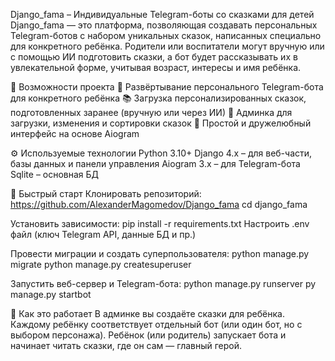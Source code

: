 Django_fama – Индивидуальные Telegram-боты со сказками для детей
Django_fama — это платформа, позволяющая создавать персональных Telegram-ботов с набором уникальных сказок, написанных специально для конкретного ребёнка. Родители или воспитатели могут вручную или с помощью ИИ подготовить сказки, а бот будет рассказывать их в увлекательной форме, учитывая возраст, интересы и имя ребёнка.

🌟 Возможности проекта
🤖 Развёртывание персонального Telegram-бота для конкретного ребёнка
📚 Загрузка персонализированных сказок, подготовленных заранее (вручную или через ИИ)
📂 Админка для загрузки, изменения и сортировки сказок
💬 Простой и дружелюбный интерфейс на основе Aiogram

⚙️ Используемые технологии
Python 3.10+
Django 4.x – для веб-части, базы данных и панели управления
Aiogram 3.x – для Telegram-бота
Sqlite – основная БД


🚀 Быстрый старт
Клонировать репозиторий:
https://github.com/AlexanderMagomedov/Django_fama
cd django_fama

Установить зависимости:
pip install -r requirements.txt
Настроить .env файл (ключ Telegram API, данные БД и пр.)

Провести миграции и создать суперпользователя:
python manage.py migrate
python manage.py createsuperuser

Запустить веб-сервер и Telegram-бота:
python manage.py runserver
py manage.py startbot

👶 Как это работает
В админке вы создаёте сказки для ребёнка.
Каждому ребёнку соответствует отдельный бот (или один бот, но с выбором персонажа).
Ребёнок (или родитель) запускает бота и начинает читать сказки, где он сам — главный герой.

